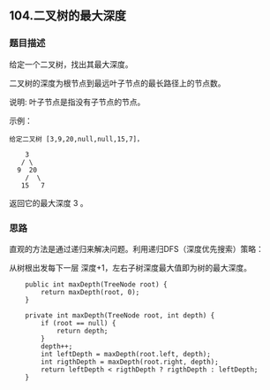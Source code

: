## 104.二叉树的最大深度
   
### 题目描述
给定一个二叉树，找出其最大深度。

二叉树的深度为根节点到最远叶子节点的最长路径上的节点数。

说明: 叶子节点是指没有子节点的节点。

示例：
```
给定二叉树 [3,9,20,null,null,15,7]，

    3
   / \
  9  20
    /  \
   15   7
```
返回它的最大深度 3 。


### 思路
直观的方法是通过递归来解决问题。利用递归DFS（深度优先搜索）策略：

从树根出发每下一层 深度+1，左右子树深度最大值即为树的最大深度。
```   
    public int maxDepth(TreeNode root) {
        return maxDepth(root, 0);
    }

    private int maxDepth(TreeNode root, int depth) {
        if (root == null) {
            return depth;
        }
        depth++;
        int leftDepth = maxDepth(root.left, depth);
        int rigthDepth = maxDepth(root.right, depth);
        return leftDepth < rigthDepth ? rigthDepth : leftDepth;
    }
```
